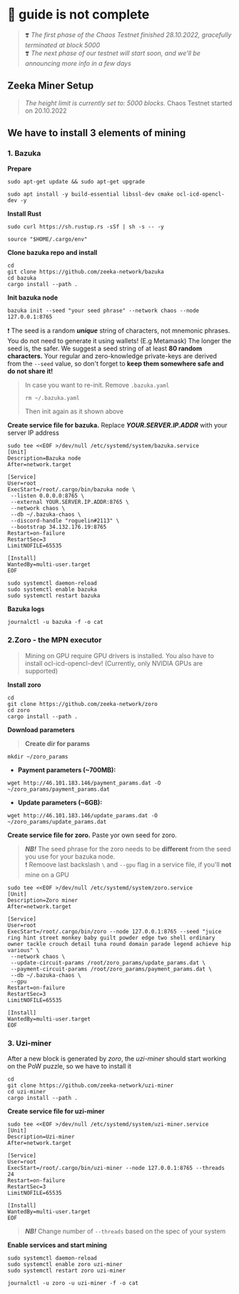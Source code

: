 # 🛑 guide is not complete

> ❣️ *The first phase of the Chaos Testnet finished 28.10.2022, gracefully terminated at block 5000*    
> ❣️ *The next phase of our testnet will start soon, and we'll be announcing more info in a few days*    
    
    
## Zeeka Miner Setup

> *The height limit is currently set to: 5000 blocks.* Chaos Testnet started on 20.10.2022

## We have to install 3 elements of mining
### 1. Bazuka
**Prepare**
```
sudo apt-get update && sudo apt-get upgrade
```
```
sudo apt install -y build-essential libssl-dev cmake ocl-icd-opencl-dev -y
```
**Install Rust**

```
sudo curl https://sh.rustup.rs -sSf | sh -s -- -y
```
```
source "$HOME/.cargo/env"
```

**Clone bazuka repo and install**
```
cd
git clone https://github.com/zeeka-network/bazuka
cd bazuka
cargo install --path .
```

**Init bazuka node**
```
bazuka init --seed "your seed phrase" --network chaos --node 127.0.0.1:8765
```
:exclamation: The seed is a random ***unique*** string of characters, not mnemonic phrases. You do not need to generate it using wallets! (E.g Metamask) The longer the seed is, the safer. We suggest a seed string of at least **80 random characters.** Your regular and zero-knowledge private-keys are derived from the `--seed` value, so don't forget to **keep them somewhere safe and do not share it!**

> In case you want to re-init. Remove `.bazuka.yaml`
> ```
> rm ~/.bazuka.yaml
> ```
> Then init again as it shown above

**Create service file for bazuka.** Replace ***YOUR.SERVER.IP.ADDR*** with your server IP address
```
sudo tee <<EOF >/dev/null /etc/systemd/system/bazuka.service
[Unit]
Description=Bazuka node
After=network.target

[Service]
User=root
ExecStart=/root/.cargo/bin/bazuka node \
 --listen 0.0.0.0:8765 \
 --external YOUR.SERVER.IP.ADDR:8765 \
 --network chaos \
 --db ~/.bazuka-chaos \
 --discord-handle "roguelin#2113" \
 --bootstrap 34.132.176.19:8765
Restart=on-failure
RestartSec=3
LimitNOFILE=65535

[Install]
WantedBy=multi-user.target
EOF
```
```
sudo systemctl daemon-reload
sudo systemctl enable bazuka
sudo systemctl restart bazuka
```
**Bazuka logs**
```
journalctl -u bazuka -f -o cat
```

### 2.Zoro - the MPN executor
> Mining on GPU require GPU drivers is installed. You also have to install ocl-icd-opencl-dev! (Currently, only NVIDIA GPUs are supported)

**Install zoro**
```
cd
git clone https://github.com/zeeka-network/zoro
cd zoro
cargo install --path .
```
**Download parameters**    
> **Create dir for params**    
```
mkdir ~/zoro_params
```
- **Payment parameters (~700MB):**
```
wget http://46.101.183.146/payment_params.dat -O ~/zoro_params/payment_params.dat
```
- **Update parameters (~6GB):**
```
wget http://46.101.183.146/update_params.dat -O ~/zoro_params/update_params.dat
```
**Create service file for zoro.** Paste yor own seed for zoro.    
> ***NB!*** The seed phrase for the zoro needs to be **different** from the seed you use for your bazuka node.    
:exclamation: Remoove last backslash `\` and `--gpu` flag in a service file, if you'll **not** mine on a GPU
```
sudo tee <<EOF >/dev/null /etc/systemd/system/zoro.service
[Unit]
Description=Zoro miner
After=network.target

[Service]
User=root
ExecStart=/root/.cargo/bin/zoro --node 127.0.0.1:8765 --seed "juice ring hint street monkey baby guilt powder edge two shell ordinary owner tackle crouch detail tuna round domain parade legend achieve hip various" \
 --network chaos \
 --update-circuit-params /root/zoro_params/update_params.dat \
 --payment-circuit-params /root/zoro_params/payment_params.dat \
 --db ~/.bazuka-chaos \
 --gpu
Restart=on-failure
RestartSec=3
LimitNOFILE=65535

[Install]
WantedBy=multi-user.target
EOF
```    

### 3. Uzi-miner
After a new block is generated by *zoro*, the *uzi-miner* should start working on the PoW puzzle, so we have to install it
```
cd
git clone https://github.com/zeeka-network/uzi-miner
cd uzi-miner
cargo install --path .
```
**Create service file for uzi-miner**
```
sudo tee <<EOF >/dev/null /etc/systemd/system/uzi-miner.service
[Unit]
Description=Uzi-miner
After=network.target

[Service]
User=root
ExecStart=/root/.cargo/bin/uzi-miner --node 127.0.0.1:8765 --threads 24
Restart=on-failure
RestartSec=3
LimitNOFILE=65535

[Install]
WantedBy=multi-user.target
EOF
```
> ***NB!*** Change number of `--threads` based on the spec of your system    

**Enable services and start mining**
```
sudo systemctl daemon-reload
sudo systemctl enable zoro uzi-miner
sudo systemctl restart zoro uzi-miner
```
```
journalctl -u zoro -u uzi-miner -f -o cat
```


